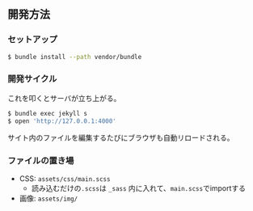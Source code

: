 ## 開発方法
### セットアップ
```bash
$ bundle install --path vendor/bundle
```

### 開発サイクル
これを叩くとサーバが立ち上がる。

```bash
$ bundle exec jekyll s
$ open 'http://127.0.0.1:4000'
```

サイト内のファイルを編集するたびにブラウザも自動リロードされる。

### ファイルの置き場
- CSS: `assets/css/main.scss`
  - 読み込むだけの`.scss`は `_sass` 内に入れて、`main.scss`でimportする
- 画像: `assets/img/`